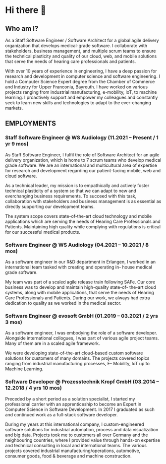 # Hi there 👋

## Who am I?

As a Staff Software Engineer / Software Architect for a global agile delivery organization that develops medical-grade software.
I collaborate with stakeholders, business management, and multiple scrum teams to
ensure the technical plasticity and quality of our cloud, web, and mobile solutions that serve the needs of hearing care professionals and patients.

With over 10 years of experience in engineering, I have a deep passion for research and development in computer science and software engineering. I hold a Computer Science Expert degree from the Chamber of Commerce and Industry for Upper Franconia, Bayreuth. I have worked on various projects ranging from industrial manufacturing, e-mobility, IoT, to machine learning. I proactively support and empower my colleagues and constantly seek to learn new skills and technologies to adapt to the ever-changing markets.

## EMPLOYMENTS

### Staff Software Engineer @ WS Audiology (11.2021 – Present / 1 yr 9 mos)

As Staff Software Engineer, I fulfil the role of Software Architect for an
agile delivery organization, which is home to 7 scrum teams who develop
medical grade software. We are an international and multicultural area of
expertise for research and development regarding our patient-facing
mobile, web and cloud software.

As a technical leader, my mission is to empathically and actively foster
technical plasticity of a system so that we can adapt to new and everchanging
business requirements. To succeed with this task, collaboration with
stakeholders and business management is as essential as directly
supporting our development teams.

The system scope covers state-of-the-art cloud technology and mobile
applications which are serving the needs of Hearing Care Professionals and
Patients. Maintaining high quality while complying with regulations is critical
for our successful medical products.

### Software Engineer @ WS Audiology (04.2021 – 10.2021 / 8 mos)

As a software engineer in our R&D department in Erlangen, I worked
in an international team tasked with creating and operating in-
house medical grade software.

My team was part of a scaled agile release train following SAFe.
Our core business was to develop and maintain high-quality state-of-
the-art cloud systems, along with mobile applications, that serve the
needs of Hearing Care Professionals and Patients. During our work,
we always had extra dedication to quality as we worked in the medical sector.

### Software Engineer @ evosoft GmbH (01.2019 – 03.2021 / 2 yrs 3 mos)

As a software engineer, I was embodying the role of a software
developer. Alongside international collogues, I was part of
various agile project teams. Many of them are in a scaled agile
framework.

We were developing state-of-the-art cloud-based custom software
solutions for customers of many domains. The projects
covered topics ranging from industrial manufacturing processes, E-
Mobility, IoT up to Machine Learning.

### Software Developer @ Prozesstechnik Kropf GmbH (03.2014 – 12.2018 / 4 yrs 10 mos)

Preceded by a short period as a solution specialist, I started my professional
carrier with an apprenticeship to become an Expert in Computer Science
in Software Development. In 2017 I graduated as such and
continued work as a full-stack software developer.

During my years at this international company, I custom-engineered
software solutions for industrial automation, process and data visualization
and big data. Projects took me to customers all over Germany and the
neighbouring countries, where I provided value through hands-on expertise
and technical consulting in local and international teams. The various
projects covered industrial manufacturing/operations,
automotive, consumer goods, food & beverage and machine construction.
